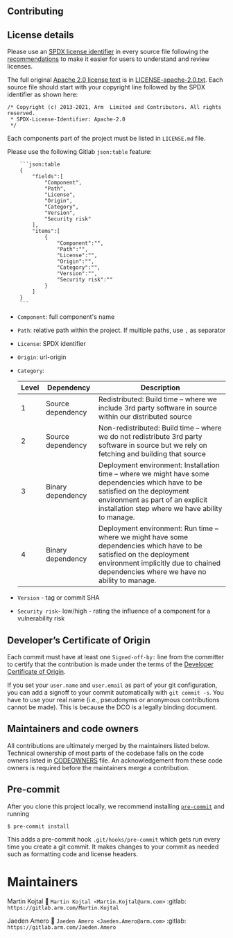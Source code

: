 ## Contributing

## License details

Please use an [SPDX license identifier](http://spdx.org/licenses/) in every
source file following the
[recommendations](https://spdx.dev/spdx-specification-21-web-version/#h.twlc0ztnng3b)
to make it easier for users to understand and review licenses.

The full original [Apache 2.0 license
text](http://www.apache.org/licenses/LICENSE-2.0) is in
[LICENSE-apache-2.0.txt](LICENSE-apache-2.0.txt). Each source file should start
with your copyright line followed by the SPDX identifier as shown here:

```
/* Copyright (c) 2013-2021, Arm  Limited and Contributors. All rights reserved.
 * SPDX-License-Identifier: Apache-2.0
 */
```

Each components part of the project must be listed in `LICENSE.md` file.

Please use the following Gitlab `json:table` feature:

```
    ```json:table
    {
        "fields":[
            "Component",
            "Path",
            "License",
            "Origin",
            "Category",
            "Version",
            "Security risk"
        ],
        "items":[
            {
                "Component":"",
                "Path":"",
                "License":"",
                "Origin":"",
                "Category":"",
                "Version":"",
                "Security risk":""
            }
        ]
    }
    ```
```

- `Component`: full component's name
- `Path`: relative path within the project. If multiple paths, use `,` as separator
- `License`: SPDX identifier
- `Origin`: url-origin
- `Category`:

    | Level  | Dependency        | Description                                      |
    | ------ | ----------------- | ------------------------------------------------ |
    | 1      | Source dependency | Redistributed: Build time – where we include 3rd party software in source within our distributed source |
    | 2      | Source dependency | Non-redistributed: Build time – where we do not redistribute 3rd party software in source but we rely on fetching and building that source |
    | 3      | Binary dependency | Deployment environment: Installation time – where we might have some dependencies which have to be satisfied on the deployment environment as part of an explicit installation step where we have ability to manage. |
    | 4      | Binary dependency | Deployment environment: Run time – where we might have some dependencies which have to be satisfied on the deployment environment implicitly due to chained dependencies where we have no ability to manage. |

- `Version` - tag or commit SHA
- `Security risk`- low/high - rating the influence of a component for a vulnerability risk

## Developer’s Certificate of Origin

Each commit must have at least one `Signed-off-by:` line from the committer to
certify that the contribution is made under the terms of the [Developer
Certificate of Origin](./DCO.txt).

If you set your `user.name` and `user.email` as part of your git configuration,
you can add a signoff to your commit automatically with `git commit -s`. You
have to use your real name (i.e., pseudonyms or anonymous contributions cannot
be made). This is because the DCO is a legally binding document.

## Maintainers and code owners

All contributions are ultimately merged by the maintainers listed below.
Technical ownership of most parts of the codebase falls on the code owners
listed in [CODEOWNERS](CODEOWNERS) file. An acknowledgement from these code
owners is required before the maintainers merge a contribution.

## Pre-commit

After you clone this project locally, we recommend installing [`pre-commit`](https://pre-commit.com/) and running

```
$ pre-commit install
```

This adds a pre-commit hook `.git/hooks/pre-commit` which gets run every time you create a git commit. It makes changes to your commit as needed such as formatting code and license headers.

Maintainers
===========

Martin Kojtal
    :email: `Martin Kojtal <Martin.Kojtal@arm.com>`
    :gitlab: `https://gitlab.arm.com/Martin.Kojtal`

Jaeden Amero
    :email: `Jaeden Amero <Jaeden.Amero@arm.com>`
    :gitlab: `https://gitlab.arm.com/Jaeden.Amero`
